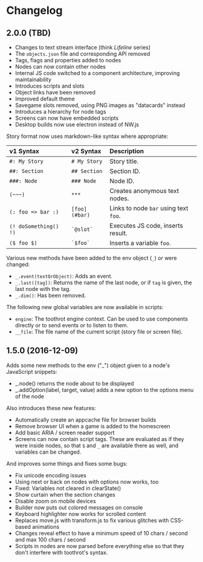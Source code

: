 # Changelog

## 2.0.0 (TBD)

* Changes to text stream interface (think *Lifeline* series)
* The `objects.json` file and corresponding API removed
* Tags, flags and properties added to nodes
* Nodes can now contain other nodes
* Internal JS code switched to a component architecture, improving maintainability
* Introduces scripts and slots
* Object links have been removed
* Improved default theme
* Savegame slots removed, using PNG images as "datacards" instead
* Introduces a hierarchy for node tags
* Screens can now have embedded scripts
* Desktop builds now use electron instead of NW.js

Story format now uses markdown-like syntax where appropriate:

| v1 Syntax             | v2 Syntax           | Description                           |
|:----------------------|:--------------------|:--------------------------------------|
| `#: My Story`         | `# My Story`        | Story title.                          |
| `##: Section`         | `## Section`        | Section ID.                           |
| `###: Node`           | `### Node`          | Node ID.                              |
| `(~~~)`               | `***`               | Creates anonymous text nodes.         |
| `(: foo => bar :)`    | `[foo](#bar)`       | Links to node `bar` using text `foo`. |
| `(! doSomething() !)` | ``` `@slot` ```     | Executes JS code, inserts result.     |
| `($ foo $)`           | ``` `$foo` ```      | Inserts a variable `foo`.             |

Various new methods have been added to the env object (`_`) or were changed:

* `_.event(textOrObject)`: Adds an event.
* `_.last([tag])`: Returns the name of the last node, or if `tag` is given, the last node with
  the tag.
* `_.dim()`: Has been removed.

The following new global variables are now available in scripts:

* `engine`: The toothrot engine context. Can be used to use components directly or to send events
  or to listen to them.
* `__file`: The file name of the current script (story file or screen file).


## 1.5.0 (2016-12-09)

Adds some new methods to the env ("_") object given to a node's JavaScript snippets:

 * _.node() returns the node about to be displayed
 * _.addOption(label, target, value) adds a new option to the options menu of the node

Also introduces these new features:

 * Automatically create an appcache file for browser builds
 * Remove browser UI when a game is added to the homescreen
 * Add basic ARIA / screen reader support
 * Screens can now contain script tags. These are evaluated as if they were inside nodes,
   so that `$` and `_` are available there as well, and variables can be changed.

And improves some things and fixes some bugs:

 * Fix unicode encoding issues
 * Using next or back on nodes with options now works, too
 * Fixed: Variables not cleared in clearState()
 * Show curtain when the section changes
 * Disable zoom on mobile devices
 * Builder now puts out colored messages on console
 * Keyboard highlighter now works for scrolled content
 * Replaces move.js with transform.js to fix various glitches with CSS-based animations
 * Changes reveal effect to have a minimum speed of 10 chars / second and max 100 chars / second
 * Scripts in nodes are now parsed before everything else so that they don't interfere with
   toothrot's syntax.
